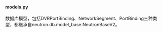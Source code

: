 #### models.py
数据库模型，包括DVRPortBinding、NetworkSegment、PortBinding三种类型，都继承自neutron.db.model_base.NeutronBaseV2。
